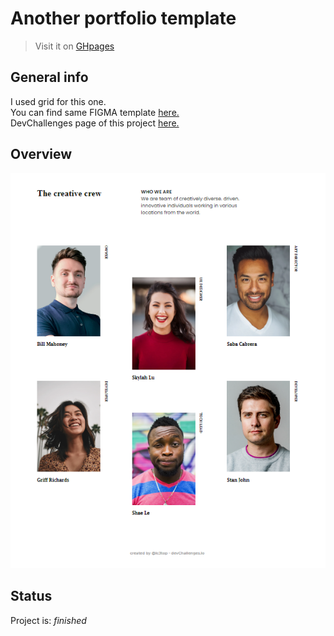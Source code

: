 # Another portfolio template
> Visit it on [GHpages](https://ic3top.github.io/devChallenges/my-team-page-master/solution/src/)


## General info
I used grid for this one.  
You can find same FIGMA template [here.](https://www.figma.com/file/F8d1qJsorEdY47N74HLxQ4/team-page-challenge?node-id=1%3A40)  
DevChallenges page of this project [here.](https://devchallenges.io/solutions/6hmzbGcbWNwK6RuFPFbF)


## Overview
![demo of the web-page](./screenshots/demo.png)


## Status
Project is: _finished_
